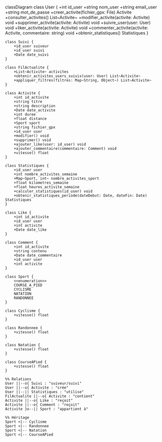 classDiagram
    class User {
        +int id_user
        +string nom_user
        +string email_user
        +string mot_de_passe
        +creer_activite(fichier_gpx: File) Activite
        +consulter_activites() List~Activite~
        +modifier_activite(activite: Activite) void
        +supprimer_activite(activite: Activite) void
        +suivre_user(user: User) void
        +liker_activite(activite: Activite) void
        +commenter_activite(activite: Activite, commentaire: string) void
        +obtenir_statistiques() Statistiques
    }

    class Suivi {
        +id_user suiveur
        +id_user suivi
        +Date date_suivi
    }

    class FilActualite {
        +List~Activite~ activites
        +obtenir_activites_users_suivis(user: User) List~Activite~
        +appliquer_filtres(filtres: Map~String, Object~) List~Activite~
    }

    class Activite {
        +int id_activite
        +string titre
        +string description
        +Date date_activite
        +int duree
        +float distance
        +Sport sport
        +string fichier_gpx
        +id_user user
        +modifier() void
        +supprimer() void
        +ajouter_like(user: id_user) void
        +ajouter_commentaire(commentaire: Comment) void
        +vitesse() float
    }

    class Statistiques {
        +id_user user
        +int nombre_activites_semaine
        +Map~Sport, int~ nombre_activites_sport
        +float kilometres_semaine
        +float heures_activite_semaine
        +calculer_statistiques(id_user) void
        +obtenir_statistiques_periode(dateDebut: Date, dateFin: Date) Statistiques
    }

    class Like {
        +int id_activite
        +id_user user
        +int activite
        +Date date_like
    }

    class Comment {
        +int id_activite
        +string contenu
        +Date date_commentaire
        +id_user user
        +int activite
    }

    class Sport {
        <<enumeration>>
        COURSE_A_PIED
        CYCLISME
        NATATION
        RANDONNEE
    }

    class Cyclisme {
        +vitesse() float
    }

    class Randonnee {
        +vitesse() float
    }

    class Natation {
        +vitesse() float
    }

    class CourseAPied {
        +vitesse() float
    }

    %% Relations
    User ||--o{ Suivi : "suiveur/suivi"
    User ||--o{ Activite : "crée"
    User ||--|| Statistiques : "utilise"
    FilActualite ||--o{ Activite : "contient"
    Activite ||--o{ Like : "reçoit"
    Activite ||--o{ Comment : "reçoit"
    Activite }o--|| Sport : "appartient à"
    
    %% Héritage
    Sport <|-- Cyclisme
    Sport <|-- Randonnee
    Sport <|-- Natation
    Sport <|-- CourseAPied
